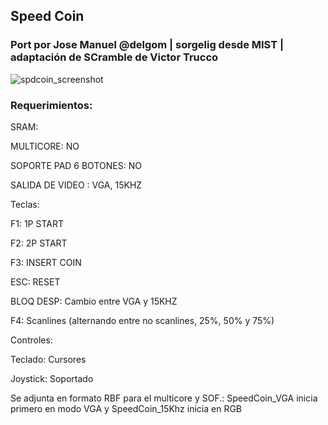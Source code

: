 ## Speed Coin

### Port por Jose Manuel @delgom | sorgelig desde MIST | adaptación de SCramble de Victor Trucco

![spdcoin_screenshot](https://user-images.githubusercontent.com/31018768/70871075-744fcc00-1f9b-11ea-90e0-b0ed36cebe9b.png)

### Requerimientos: 

SRAM:

MULTICORE: NO

SOPORTE PAD 6 BOTONES: NO

SALIDA DE VIDEO : VGA, 15KHZ

Teclas:

F1: 1P START

F2: 2P START

F3: INSERT COIN

ESC: RESET

BLOQ DESP: Cambio entre VGA y 15KHZ

F4: Scanlines (alternando entre no scanlines, 25%, 50% y 75%)

Controles:

Teclado: Cursores

Joystick: Soportado

Se adjunta en formato RBF para el multicore y SOF.: SpeedCoin_VGA inicia primero en modo VGA y SpeedCoin_15Khz inicia en RGB
